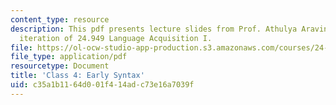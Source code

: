 ```yaml
---
content_type: resource
description: This pdf presents lecture slides from Prof. Athulya Aravind's fall 2020
  iteration of 24.949 Language Acquisition I.
file: https://ol-ocw-studio-app-production.s3.amazonaws.com/courses/24-949-language-acquisition-i-fall-2020/c35a1b1164d001f414adc73e16a7039f_MIT24_949f20_lec4.pdf
file_type: application/pdf
resourcetype: Document
title: 'Class 4: Early Syntax'
uid: c35a1b11-64d0-01f4-14ad-c73e16a7039f
---
```

